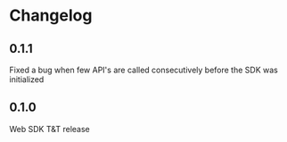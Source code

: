 # Changelog

## 0.1.1

Fixed a bug when few API's are called consecutively before the SDK was initialized

## 0.1.0

Web SDK T&T release
